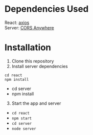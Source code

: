 # Dependencies Used
React: [axios](https://www.npmjs.com/package/axios)  
Server: [CORS Anywhere](https://www.npmjs.com/package/cors-anywhere)  

# Installation
1. Clone this repository
2. Install server dependencies
  ```
  cd react  
  npm install
  ```
  * cd server
  * npm install
3. Start the app and server
  * ```cd react```
  * ```npm start```
  * ```cd server```
  * ```node server```
